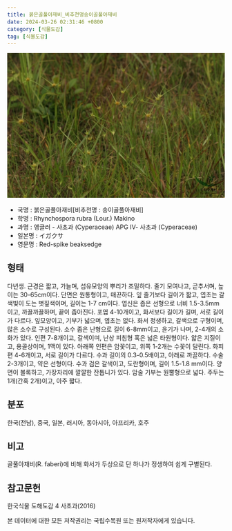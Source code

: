 ```yaml
---
title: 붉은골풀아재비_비추천명송이골풀아재비
date: 2024-03-26 02:31:46 +0800
category: [식물도감]
tag: [식물도감]
---
```




![붉은골풀아재비[비추천명 : 송이골풀아재비]](/assets/img/fileUpload/plants/basic/Cyperaceae/Rhynchospora/5476/5476_1_th2.jpg)
- 국명 : 붉은골풀아재비[비추천명 : 송이골풀아재비]
- 학명 : Rhynchospora rubra (Lour.) Makino
- 과명 : 앵글러 - 사초과 (Cyperaceae) APG Ⅳ- 사초과 (Cyperaceae)
- 일본명 : イガクサ
- 영문명 : Red-spike beaksedge


## 형태
다년생. 근경은 짧고, 가늘며, 섬유모양의 뿌리가 조밀하다. 줄기 모여나고, 곧추서며, 높이는 30-65cm이다. 단면은 원통형이고, 매끈하다. 잎 줄기보다 길이가 짧고, 엽초는 갈색빛이 도는 볏짚색이며, 길이는 1-7 cm이다. 엽신은 좁은 선형으로 너비 1.5-3.5mm이고, 까끌까끌하며, 끝이 좁아진다. 포엽 4-10개이고, 화서보다 길이가 길며, 서로 길이가 다르다. 잎모양이고, 기부가 넓으며, 엽초는 없다. 화서 정생하고, 갈색으로 구형이며, 많은 소수로 구성된다. 소수 좁은 난형으로 길이 6-8mm이고, 윤기가 나며, 2-4개의 소화가 있다. 인편 7-8개이고, 갈색이며, 난상 피침형 혹은 넓은 타원형이다. 얇은 지질이고, 용골상이며, 1맥이 있다. 아래쪽 인편은 암꽃이고, 위쪽 1-2개는 수꽃이 달린다. 화피편 4-6개이고, 서로 길이가 다르다. 수과 길이의 0.3-0.5배이고, 아래로 까끌하다. 수술 2-3개이고, 약은 선형이다. 수과 검은 갈색이고, 도란형이며, 길이 1.5-1.8 mm이다. 양면이 볼록하고, 가장자리에 깔깔한 잔톱니가 있다. 암술 기부는 원뿔형으로 넓다. 주두는 1개(간혹 2개)이고, 아주 짧다.
## 분포
한국(전남), 중국, 일본, 러시아, 동아시아, 아프리카, 호주
## 비고
골풀아재비(R. faberi)에 비해 화서가 두상으로 단 하나가 정생하여 쉽게 구별된다.
## 참고문헌
한국식물 도해도감 4 사초과(2016)






본 데이터에 대한 모든 저작권리는 국립수목원 또는 원저작자에게 있습니다.
